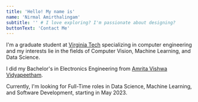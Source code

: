 ```yaml
---
title: 'Hello! My name is'
name: 'Nirmal Amirthalingam'
subtitle: '' # I love exploring? I'm passionate about designing?
buttonText: 'Contact Me'
---
```


I'm a graduate student at [Virginia Tech](https://www.vt.edu/) specializing in computer engineering and my interests lie in the fields of Computer Vision, Machine Learning, and Data Science.

I did my Bachelor's in Electronics Engineering from [Amrita Vishwa Vidyapeetham](https://www.amrita.edu/campus/coimbatore/). 

Currently, I'm looking for Full-Time roles in Data Science, Machine Learning, and Software Development, starting in May 2023. 